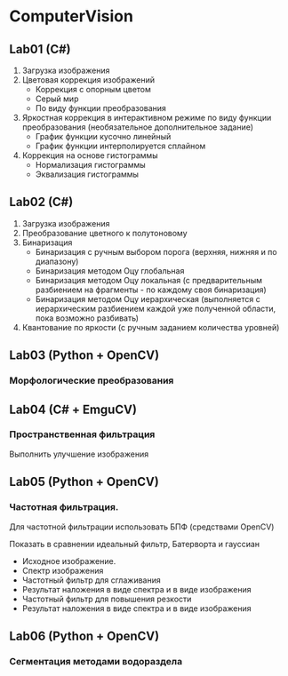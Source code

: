 # ComputerVision
 
## Lab01 (C#)

1. Загрузка изображения
2. Цветовая коррекция изображений
	- Коррекция с опорным цветом
	- Серый мир
	- По виду функции преобразования
3. Яркостная коррекция в интерактивном режиме по виду функции преобразования (необязательное дополнительное задание)
	- График функции кусочно линейный
	- График функции интерполируется сплайном
4. Коррекция на основе гистограммы
	- Нормализация гистограммы
	- Эквализация гистограммы
	
## Lab02 (C#)

1. Загрузка изображения
2. Преобразование цветного к полутоновому
3. Бинаризация
	- Бинаризация с ручным выбором порога (верхняя, нижняя и по диапазону)
	- Бинаризация методом Оцу глобальная
	- Бинаризация методом Оцу локальная (с предварительным разбиением на фрагменты - по каждому своя бинаризация)
	- Бинаризация методом Оцу иерархическая (выполняется с иерархическим разбиением каждой уже полученной  области, пока возможно разбивать)
4. Квантование по яркости (с ручным заданием количества уровней)

## Lab03 (Python + OpenCV)

### Морфологические преобразования

## Lab04 (C# + EmguCV)

### Пространственная фильтрация
Выполнить улучшение изображения

## Lab05 (Python + OpenCV)

### Частотная фильтрация.
Для частотной фильтрации использовать БПФ (средствами OpenCV)

Показать в сравнении идеальный фильтр, Батерворта и гауссиан

 - Исходное изображение.
 - Спектр изображения
 - Частотный фильтр для сглаживания
 - Результат наложения в виде спектра и в виде изображения
 - Частотный фильтр для повышения резкости
 - Результат наложения в виде спектра и в виде изображения
 
 ## Lab06 (Python + OpenCV)
 
 ### Сегментация методами водораздела
